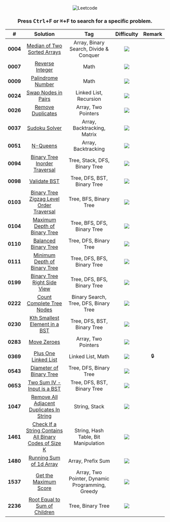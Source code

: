 <div align="center">

<picture>
  <source media="(prefers-color-scheme: light)" srcset="https://telegra.ph/file/50295ab5d953128d8e698.png">
  <source media="(prefers-color-scheme: dark)" srcset="https://telegra.ph/file/7ea4a5e6d225c0fe19686.png">
  <img alt="Leetcode">
</picture>

### Press <kbd>Ctrl</kbd>+<kbd>F</kbd> or <kbd>⌘</kbd>+<kbd>F</kbd> to search for a specific problem.

|    #     |                           Solution                            |                       Tag                       | Difficulty  | Remark |
| :------: | :-----------------------------------------------------------: | :---------------------------------------------: | :---------: | :----: |
| **0004** |               [Median of Two Sorted Arrays][4]                |     Array, Binary Search, Divide & Conquer      |  ![][hard]  |        |
| **0007** |                     [Reverse Integer][7]                      |                      Math                       | ![][medium] |        |
| **0009** |                    [Palindrome Number][9]                     |                      Math                       |  ![][easy]  |        |
| **0024** |                   [Swap Nodes in Pairs][24]                   |             Linked List, Recursion              | ![][medium] |        |
| **0026** |                    [Remove Duplicates][26]                    |               Array, Two Pointers               |  ![][easy]  |        |
| **0037** |                      [Sudoku Solver][37]                      |           Array, Backtracking, Matrix           |  ![][hard]  |        |
| **0051** |                        [N-Queens][51]                         |               Array, Backtracking               |  ![][hard]  |        |
| **0094** |              [Binary Tree Inorder Traversal][94]              |          Tree, Stack, DFS, Binary Tree          |  ![][easy]  |        |
| **0098** |                      [Validate BST][98]                       |           Tree, DFS, BST, Binary Tree           | ![][medium] |        |
| **0103** |        [Binary Tree Zigzag Level Order Traversal][103]        |             Tree, BFS, Binary Tree              | ![][medium] |        |
| **0104** |              [Maximum Depth of Binary Tree][104]              |           Tree, BFS, DFS, Binary Tree           |  ![][easy]  |        |
| **0110** |                  [Balanced Binary Tree][110]                  |             Tree, DFS, Binary Tree              |  ![][easy]  |        |
| **0111** |              [Minimum Depth of Binary Tree][111]              |           Tree, DFS, BFS, Binary Tree           |  ![][easy]  |        |
| **0199** |              [Binary Tree Right Side View][199]               |           Tree, DFS, BFS, Binary Tree           | ![][medium] |        |
| **0222** |               [Count Complete Tree Nodes][222]                |      Binary Search, Tree, DFS, Binary Tree      | ![][medium] |        |
| **0230** |             [Kth Smallest Element in a BST][230]              |           Tree, DFS, BST, Binary Tree           | ![][medium] |        |
| **0283** |                      [Move Zeroes][283]                       |               Array, Two Pointers               |  ![][easy]  |        |
| **0369** |                  [Plus One Linked List][369]                  |                Linked List, Math                | ![][medium] |   🔒   |
| **0543** |                [Diameter of Binary Tree][543]                 |             Tree, DFS, Binary Tree              |  ![][easy]  |        |
| **0653** |              [Two Sum IV - Input is a BST][653]               |           Tree, DFS, BST, Binary Tree           |  ![][easy]  |        |
| **1047** |       [Remove All Adjacent Duplicates In String][1047]        |                  String, Stack                  |  ![][easy]  |        |
| **1461** | [Check If a String Contains All Binary Codes of Size K][1461] |      String, Hash Table, Bit Manipulation       | ![][medium] |        |
| **1480** |                [Running Sum of 1d Array][1480]                |                Array, Prefix Sum                |  ![][easy]  |        |
| **1537** |                 [Get the Maximum Score][1537]                 | Array, Two Pointer, Dynamic Programming, Greedy |  ![][hard]  |        |
| **2236** |             [Root Equal to Sum of Children][2236]             |                Tree, Binary Tree                |  ![][easy]  |        |

</div>
<!---------------------------------{ Path Reference }-------------------------->

[4]: ./0001-0100/004%20-%20Median%20of%20Two%20Sorted%20Arrays/
[7]: ./0001-0100/007%20-%20Reverse%20Integer/
[9]: ./0001-0100/009%20-%20Palindrome%20Number/
[24]: ./0001-0100/024%20-%20Swap%20Nodes%20in%20Pairs/
[26]: ./0001-0100/026%20-%20Remove%20Duplicates%20from%20Sorted%20Array/
[37]: ./0001-0100/037%20-%20Sudoku%20Solver/
[51]: ./0001-0100/051%20-%20N-Queens/
[94]: ./0001-0100/094%20-%20Binary%20Tree%20Inorder%20Traversal/
[98]: ./0001-0100/098%20-%20Validate%20Binary%20Search%20Tree/
[103]: ./0101-0200/103%20-%20Binary%20Tree%20Zigzag%20Level%20Order%20Traversal/
[104]: ./0101-0200/104%20-%20Maximum%20Depth%20of%20Binary%20Tree/
[110]: ./0101-0200/110%20-%20Balanced%20Binary%20Tree/
[111]: ./0101-0200/111%20-%20Minimum%20Depth%20of%20Binary%20Tree/
[199]: ./0101-0200/199%20-%20Binary%20Tree%20Right%20Side%20View/
[222]: ./0201-0300/222%20-%20Count%20Complete%20Tree%20Nodes/
[230]: ./0201-0300/230%20-%20Kth%20Smallest%20Element%20in%20a%20BST/
[283]: ./0201-0300/283%20-%20Move%20Zeroes/
[369]: ./0301-0400/369%20-%20Plus%20One%20Linked%20List/
[543]: ./0501-0600/543%20-%20Diameter%20of%20Binary%20Tree/
[653]: ./0601-0700/653%20-%20Two%20Sum%20IV%20-%20Input%20is%20a%20BST/
[1047]: ./1001-1100/1047%20-%20Remove%20All%20Adjacent%20Duplicates%20In%20String/
[1461]: ./1401-1500/1461%20-%20Check%20If%20a%20String%20Contains%20All%20Binary%20Codes%20of%20Size%20K/
[1480]: ./1401-1500/1480%20-%20Running%20Sum%20of%201d%20Array/
[1537]: ./1501-1600/1537%20-%20Get%20the%20Maximum%20Score/
[2236]: ./2201-2300/2236%20-%20Root%20Equals%20Sum%20of%20Children/

<!----------------------------------{ Labels }--------------------------------->

[easy]: https://img.shields.io/badge/-Easy-bright
[medium]: https://img.shields.io/badge/-Medium-yellow
[hard]: https://img.shields.io/badge/-Hard-red
